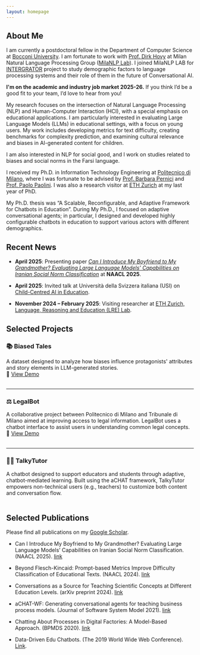 ```yaml
---
layout: homepage
---
```


## About Me

I am currently a postdoctoral fellow in the Department of Computer Science at [Bocconi University](https://www.unibocconi.it/). I am fortunate to work with [Prof. Dirk Hovy](https://milanlproc.github.io/authors/1_dirk_hovy/) at Milan Natural Language Processing Group ([MilaNLP Lab](https://milanlproc.github.io/#about)). I joined MilaNLP LAB for [INTERGRATOR](https://milanlproc.github.io/project/integrator/) project to study demographic factors to language processing systems and their role of them in the future of Conversational AI. 
<p>
    <b>I'm on the academic and industry job market 2025-26.</b> If you think I’d be a good fit to your team, I’d love to hear from you!
</p>
<p>
My research focuses on the intersection of Natural Language Processing (NLP) and Human-Computer Interaction (HCI), with a special emphasis on educational applications. I am particularly interested in evaluating Large Language Models (LLMs) in educational settings, with a focus on young users. My work includes developing metrics for text difficulty, creating benchmarks for complexity prediction, and examining cultural relevance and biases in AI-generated content for children.

I am also interested in NLP for social good, and I work on studies related to biases and social norms in the Farsi language.
</p>


 I received my Ph.D. in Information Technology Engineering at [Politecnico di Milano](https://www.polimi.it/), where I was fortunate to be advised by [Prof. Barbara Pernici](https://pernici.faculty.polimi.it/) and [Prof. Paolo Paolini](https://www.deib.polimi.it/eng/people/details/60294). I was also a research visitor at [ETH Zurich](https://ethz.ch/en.html) at my last year of PhD. 
 
  My Ph.D. thesis was “A Scalable, Reconfigurable, and Adaptive Framework for Chatbots in Education”. During My Ph.D., I focused on adaptive conversational agents; in particular, I designed and developed highly configurable chatbots in education to support various actors with different demographics.

## Recent News

- **April 2025**: Presenting paper *[Can I Introduce My Boyfriend to My Grandmother? Evaluating Large Language Models’ Capabilities on Iranian Social Norm Classification](https://arxiv.org/abs/2406.09123)* at **NAACL 2025**.

- **April 2025**: Invited talk at Università della Svizzera italiana (USI) on [Child-Centred AI in Education](https://www.usi.ch/en/feeds/31424).
- **November 2024 – February 2025**: Visiting researcher at [ETH Zurich, Language, Reasoning and Education (LRE) Lab](https://lre.inf.ethz.ch/).


## Selected Projects

### 📚 Biased Tales
<!-- <img align="left" width="100" src="files/project-bias.png" style="margin-right: 15px;"/> -->
A dataset designed to analyze how biases influence protagonists' attributes and story elements in LLM-generated stories.  
🔗 [View Demo](files/biased-tales-demo/index.html)  
<br clear="left"/>

---

### ⚖️ LegalBot
<!-- <img align="left" width="90" height="100" src="files/project-BT.jpg" style="margin-right: 15px;"/> -->
A collaborative project between Politecnico di Milano and Tribunale di Milano aimed at improving access to legal information. LegalBot uses a chatbot interface to assist users in understanding common legal concepts.  
🔗 [View Demo](https://legalbot.i3lab.group/)  
<br clear="left"/>

---

### 🧑‍🏫 TalkyTutor
<!-- <img align="left" width="100" height="100" src="files/project-TT.png" style="margin-right: 15px;"/> -->
A chatbot designed to support educators and students through adaptive, chatbot-mediated learning. Built using the aCHAT framework, TalkyTutor empowers non-technical users (e.g., teachers) to customize both content and conversation flow.  
<br clear="left"/>


<!-- ## Selected Projects

<div style="margin-bottom: 20px;">
  <img align="left" width="100" src="files/project-bias.png" style="margin-right: 15px;"/>
  <strong>Biased Tales</strong><br/>
  <span>A dataset designed to analyze how biases influence protagonists' attributes and story elements in LLM-generated stories.</span><br/>
  <a href="files/biased-tales-demo/index.html" target="_blank">🚀 View Demo</a>
  <br clear="left"/>
</div>

<div style="margin-bottom: 20px;">
  <img align="left" width="90" height="100" src="files/project-BT.jpg" style="margin-right: 15px;"/>
  <strong>LegalBot</strong><br/>
  <span>LegalBot is an innovative project born out of a collaborative effort between Politecnico di Milano and Tribunale di Milano. Its mission is to enhance accessibility to vital legal information for the end-users. By leveraging the capabilities of a sophisticated chatbot, it provides a seamless and user-friendly UI for individuals seeking common legal information.</span>
  <a href="https://legalbot.i3lab.group/" target="_blank">🚀 View Demo</a>
  <br clear="left"/>
</div>

<div style="margin-bottom: 20px;">
  <img align="left" width="100" height="100" src="files/project-TT.png" style="margin-right: 15px;"/>
  <strong>TalkyTutor</strong><br/>
  <span>A chatbot for supporting different educational actors using chatbot-mediated learning. It uses aCHAT framework that allows non-technical actors (e.g., teachers) to customize the learning experience, including content and conversational aspects. TalkyTutor chatbot uses the configuration to reduce time and effort in delivering a chatbot for adaptive learning experiences. </span>
  <br clear="left"/>
</div> -->



## Selected Publications
Please find all publications on my [Google Scholar](https://scholar.google.com/citations?user=1iRLeoMAAAAJ&hl=en).
- Can I Introduce My Boyfriend to My Grandmother? Evaluating Large Language Models’ Capabilities on Iranian Social Norm Classification. (NAACL 2025). [link](https://arxiv.org/abs/2406.09123) 

- Beyond Flesch-Kincaid: Prompt-based Metrics Improve Difficulty Classification of Educational Texts. (NAACL 2024). [link](https://aclanthology.org/2024.bea-1.5) 

- Conversations as a Source for Teaching Scientific Concepts at Different Education Levels. (arXiv preprint 2024). [link](https://arxiv.org/pdf/2404.10475)

- aCHAT-WF: Generating conversational agents for teaching business process models. (Journal of Software System Model 2021). [link](https://doi.org/10.1007/s10270-021-00925-7)

- Chatting About Processes in Digital Factories: A Model-Based Approach. (BPMDS 2020). [link](https://link.springer.com/chapter/10.1007/978-3-030-49418-6_5)

- Data-Driven Edu Chatbots. (The 2019 World Wide Web Conference). [Link](https://doi.org/10.1145/3308560.3314191).



